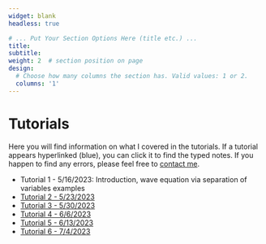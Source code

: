 ```yaml
---
widget: blank
headless: true

# ... Put Your Section Options Here (title etc.) ...
title: 
subtitle:
weight: 2  # section position on page
design:
  # Choose how many columns the section has. Valid values: 1 or 2.
  columns: '1'
---
```

# Tutorials
Here you will find information on what I covered in the tutorials. If a tutorial appears hyperlinked (blue), you can click it to find the typed notes. If you happen to find any errors, please feel free to [contact me](https://davidknapik.com/#contact). 

- Tutorial 1 - 5/16/2023: Introduction, wave equation via separation of variables examples
- [Tutorial 2 - 5/23/2023](https://github.com/Dknapik/website-academic/blob/master/content/APM346/346TUT_MAY23.pdf)
- [Tutorial 3 - 5/30/2023](https://github.com/Dknapik/website-academic/blob/master/content/APM346/346TUT_MAY30.pdf)
- [Tutorial 4 - 6/6/2023](https://github.com/Dknapik/website-academic/blob/master/content/APM346/346TUT_JUNE6.pdf)
- [Tutorial 5 - 6/13/2023](https://github.com/Dknapik/website-academic/blob/master/content/APM346/346TUT_JUNE13.pdf)
- [Tutorial 6 - 7/4/2023](https://github.com/Dknapik/website-academic/blob/master/content/APM346/346TUT_JULY4.pdf)
